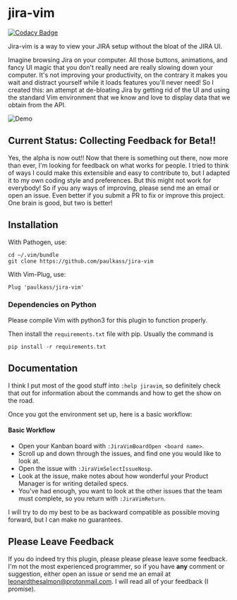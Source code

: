 # jira-vim

[![Codacy Badge](https://api.codacy.com/project/badge/Grade/5d3c5f54a99b44688ea474d3b0a3fba7)](https://app.codacy.com/app/paul.kassianik/jira-vim?utm_source=github.com&utm_medium=referral&utm_content=paulkass/jira-vim&utm_campaign=Badge_Grade_Settings)

Jira-vim is a way to view your JIRA setup without the bloat of the JIRA UI.

Imagine browsing Jira on your computer. All those buttons, animations, and
fancy UI magic that you don't really need are really slowing down your
computer. It's not improving your productivity, on the contrary it makes you
wait and distract yourself while it loads features you'll never need! So I
created this: an attempt at de-bloating Jira by getting rid of the UI and using
the standard Vim environment that we know and love to display data that we
obtain from the API. 

![Demo](https://imgur.com/a/acbmwUl)

## Current Status: Collecting Feedback for Beta!!

Yes, the alpha is now out!! Now that there is something out there, now more than ever, I'm looking for feedback on what works for people. I tried to think of ways I could make this extensible and easy to contribute to, but I adapted it to my own coding style and preferences. But this might not work for everybody! So if you any ways of improving, please send me an email or open an issue. Even better if you submit a PR to fix or improve this project. One brain is good, but two is better!

## Installation

With Pathogen, use:

    cd ~/.vim/bundle
    git clone https://github.com/paulkass/jira-vim

With Vim-Plug, use:

    Plug 'paulkass/jira-vim'


### Dependencies on Python

Please compile Vim with python3 for this plugin to function properly.

Then install the `requirements.txt` file with pip. Usually the command is 

    pip install -r requirements.txt

## Documentation

I think I put most of the good stuff into `:help jiravim`, so definitely check that out for information about the commands and how to get the show on the road.

Once you got the environment set up, here is a basic workflow:

#### Basic Workflow

* Open your Kanban board with `:JiraVimBoardOpen <board name>`.
* Scroll up and down through the issues, and find one you would like to look at.
* Open the issue with `:JiraVimSelectIssueNosp`.
* Look at the issue, make notes about how wonderful your Product Manager is for writing detailed specs.
* You've had enough, you want to look at the other issues that the team must complete, so you return with `:JiraVimReturn`.

I will try to do my best to be as backward compatible as possible moving forward, but I can make no guarantees.

## Please Leave Feedback

If you do indeed try this plugin, please please please leave some feedback. I'm not the most experienced programmer, so if you have **any** comment or suggestion, either open an issue or send me an email at leonardthesalmon@protonmail.com. I will read all of your feedback (I promise).

